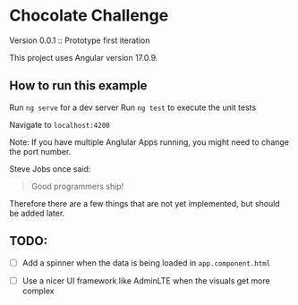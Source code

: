 # Chocolate Challenge  

Version 0.0.1 :: Prototype first iteration

This project uses Angular version 17.0.9.

## How to run this example

Run `ng serve` for a dev server
Run `ng test` to execute the unit tests

Navigate to `localhost:4200`

Note: If you have multiple Anglular Apps running, you might need to change the port number.

Steve Jobs once said:  
> Good programmers ship!

Therefore there are a few things that are not yet implemented, but should be 
added later.

## TODO: 

- [ ] Add a spinner when the data is being loaded in `app.component.html`
- [ ] Use a nicer UI framework like AdminLTE when the visuals get more complex

